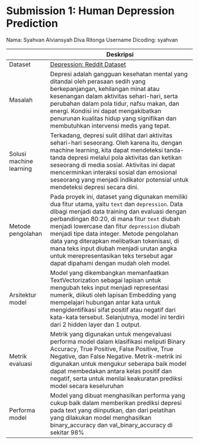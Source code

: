 # Submission 1: Human Depression Prediction

Nama: Syahvan Alviansyah Diva Ritonga
Username Dicoding: syahvan

| | Deskripsi |
| ----------- | ----------- |
| Dataset | [Depression: Reddit Dataset](https://www.kaggle.com/datasets/infamouscoder/depression-reddit-cleaned) |
| Masalah | Depresi adalah gangguan kesehatan mental yang ditandai oleh perasaan sedih yang berkepanjangan, kehilangan minat atau kesenangan dalam aktivitas sehari-hari, serta perubahan dalam pola tidur, nafsu makan, dan energi. Kondisi ini dapat mengakibatkan penurunan kualitas hidup yang signifikan dan membutuhkan intervensi medis yang tepat. |
| Solusi machine learning | Terkadang, depresi sulit dilihat dari aktivitas sehari-hari seseorang. Oleh karena itu, dengan machine learning, kita dapat mendeteksi tanda-tanda depresi melalui pola aktivitas dan ketikan seseorang di media sosial. Aktivitas ini dapat mencerminkan interaksi sosial dan emosional seseorang yang menjadi indikator potensial untuk mendeteksi depresi secara dini. |
| Metode pengolahan | Pada proyek ini, dataset yang digunakan memiliki dua fitur utama, yaitu `text` dan `depression`. Data dibagi menjadi data training dan evaluasi dengan perbandingan 80:20, di mana fitur `text` diubah menjadi lowercase dan fitur `depression` diubah menjadi tipe data integer. Metode pengolahan data yang diterapkan melibatkan tokenisasi, di mana teks input diubah menjadi urutan angka untuk merepresentasikan teks tersebut agar dapat dipahami dengan mudah oleh model. |
| Arsitektur model | Model yang dikembangkan memanfaatkan TextVectorization sebagai lapisan untuk mengubah teks input menjadi representasi numerik, diikuti oleh lapisan Embedding yang mempelajari hubungan antar kata untuk mengidentifikasi sifat positif atau negatif dari kata-kata tersebut. Selanjutnya, model ini terdiri dari 2 hidden layer dan 1 output. |
| Metrik evaluasi | Metrik yang digunakan untuk mengevaluasi performa model dalam klasifikasi meliputi Binary Accuracy, True Positive, False Positive, True Negative, dan False Negative. Metrik-metrik ini digunakan untuk mengukur seberapa baik model dapat membedakan antara kelas positif dan negatif, serta untuk menilai keakuratan prediksi model secara keseluruhan |
| Performa model | Model yang dibuat menghasilkan performa yang cukup baik dalam memberikan prediksi depresi pada text yang diinputkan, dan dari pelatihan yang dilakukan model menghasilkan binary_accuracy dan val_binary_accuracy di sekitar 98% |